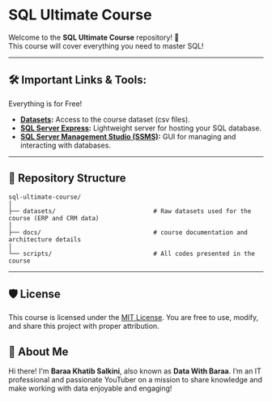 # SQL Ultimate Course

Welcome to the **SQL Ultimate Course** repository! 🚀  
This course will cover everything you need to master SQL!


---

## 🛠️ Important Links & Tools:

Everything is for Free!
- **[Datasets](datasets/):** Access to the course dataset (csv files).
- **[SQL Server Express](https://www.microsoft.com/en-us/sql-server/sql-server-downloads):** Lightweight server for hosting your SQL database.
- **[SQL Server Management Studio (SSMS)](https://learn.microsoft.com/en-us/sql/ssms/download-sql-server-management-studio-ssms?view=sql-server-ver16):** GUI for managing and interacting with databases.

---

## 📂 Repository Structure
```
sql-ultimate-course/
│
├── datasets/                           # Raw datasets used for the course (ERP and CRM data)
│
├── docs/                               # course documentation and architecture details
│
└── scripts/                            # All codes presented in the course
```

---

## 🛡️ License

This course is licensed under the [MIT License](LICENSE). You are free to use, modify, and share this project with proper attribution.

## 🌟 About Me

Hi there! I'm **Baraa Khatib Salkini**, also known as **Data With Baraa**. I’m an IT professional and passionate YouTuber on a mission to share knowledge and make working with data enjoyable and engaging!
